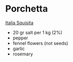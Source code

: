 # Porchetta

[Italia Squisita](https://www.youtube.com/watch?v=ben0bKGtnZQ)

- 20 gr salt per 1 kg (2%)
- pepper
- fennel flowers (not seeds)
- garlic
- rosemary 
